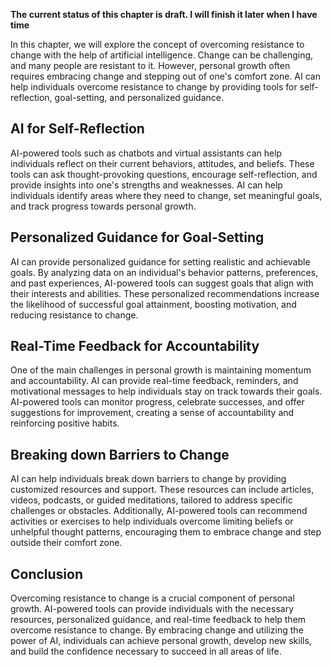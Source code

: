 **The current status of this chapter is draft. I will finish it later when I have time**

In this chapter, we will explore the concept of overcoming resistance to change with the help of artificial intelligence. Change can be challenging, and many people are resistant to it. However, personal growth often requires embracing change and stepping out of one's comfort zone. AI can help individuals overcome resistance to change by providing tools for self-reflection, goal-setting, and personalized guidance.

**AI for Self-Reflection**
--------------------------

AI-powered tools such as chatbots and virtual assistants can help individuals reflect on their current behaviors, attitudes, and beliefs. These tools can ask thought-provoking questions, encourage self-reflection, and provide insights into one's strengths and weaknesses. AI can help individuals identify areas where they need to change, set meaningful goals, and track progress towards personal growth.

**Personalized Guidance for Goal-Setting**
------------------------------------------

AI can provide personalized guidance for setting realistic and achievable goals. By analyzing data on an individual's behavior patterns, preferences, and past experiences, AI-powered tools can suggest goals that align with their interests and abilities. These personalized recommendations increase the likelihood of successful goal attainment, boosting motivation, and reducing resistance to change.

**Real-Time Feedback for Accountability**
-----------------------------------------

One of the main challenges in personal growth is maintaining momentum and accountability. AI can provide real-time feedback, reminders, and motivational messages to help individuals stay on track towards their goals. AI-powered tools can monitor progress, celebrate successes, and offer suggestions for improvement, creating a sense of accountability and reinforcing positive habits.

**Breaking down Barriers to Change**
------------------------------------

AI can help individuals break down barriers to change by providing customized resources and support. These resources can include articles, videos, podcasts, or guided meditations, tailored to address specific challenges or obstacles. Additionally, AI-powered tools can recommend activities or exercises to help individuals overcome limiting beliefs or unhelpful thought patterns, encouraging them to embrace change and step outside their comfort zone.

**Conclusion**
--------------

Overcoming resistance to change is a crucial component of personal growth. AI-powered tools can provide individuals with the necessary resources, personalized guidance, and real-time feedback to help them overcome resistance to change. By embracing change and utilizing the power of AI, individuals can achieve personal growth, develop new skills, and build the confidence necessary to succeed in all areas of life.
